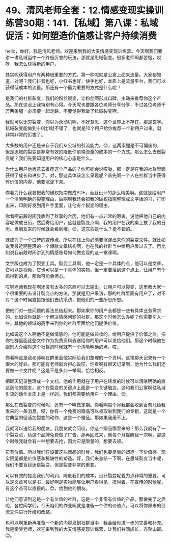 # 49、清风老师全套：12.情感变现实操训练营30期：141.【私域】第八课：私域促活：如何塑造价值感让客户持续消费

hello，你好，我是清风老师。欢迎来到我的大麦情感变现训练营。今天啊我们要讲一讲私域当中一个终极厉害的玩法，那就是思域裂变。很多老师啊都苦恼，哎呀，我怎么获得新的用户。

其实呢获得用户有两种很重要的方式。第一种呢就是公寓上面来流量。大家都知道，对吧？我们抖音也好，小红书也好，快手也好，本质上是流量平台，我们可以获得低成本的流量。那还有一个最为重要的方式是什么呢？

是我们的社群裂变，我们的粉丝裂变，让粉丝啊形成口碑，主动来推荐你这个产品。那在这点上我特别有心得。今天呢也要跟各位老师分享分享，不过各位老师千万两条腿一必须要一起走路，不要觉得我做了私域裂变啊。

我就可以无穷裂变，你以为永动机啊，不好意思，这个世界上不存在，那是玄学。私域裂变能做到十0比1就不错了，也就是10个用户给你推荐一个新用户过来，就非常非常的厉害了。

大多数的用户还是来自于我们从公域的引流能力。😊，这两条腿是不可偏废的，但是思域的裂变是非常有效的降低你前端流量的成本的一个方式。那么怎么去做裂变呢？我们先要知道用户的核心心态是什么。

为什么用户他愿意去推荐这个产品的？你可能会说哎呦，那一定是在我的社群里面获得了成长和进步了。对，那这具体该怎么呈现呢？首先啊一个人在社群当中获得有价值的内容，他要沉淀下来。

你看为什么我要把我的破权指南做成PDF，而且设计的那么精美啊。这就是给用户一个清晰明确的裂变理由，后期啊我还会把我的破权指南整理成文字版的书，打印出来，印刷好发到用户手里面，让他有个裂变的理由。

你看啊前段时间我收到了群享的台历，他们有一点非常的厉害，说他把他自己的内容呢做成日历，然后寄给用户，这就是裂变点啊，我的用户在我的桌上放了我的日历。当朋友来的时候就会看到哦。😊，这东西是什么？挺不错的。

就成为了一个口碑的宣传点。所以在线上你必须要沉淀出来你的裂变文件。就比如说我最近啊整理的一个爆款文章结构啊，也在我的社群当中给用户发过去了。再比如说我前段时间讲到的情感账号如何做变现的这一堂课啊。

文字版也成为了裂变工具。裂变工具啊，他一定是一个具体的点，他可以是文章，它可以是视频，它也可以是一个具体的实物，但一定要落到这个点上，让用户有个抓得到的点，那你可能会担心。

哎呀老师我现在啊还没有太多的东西可以去输出，让用户可以裂变，这里教大家一个很重要的去设计裂变点的方法，那就是用户采访，那的社群里面有用户了，对不对？这个时候直接跟他们去约采访，把他们的一些所思所想。

把他们对一些问题的看法总结起来。那如果你的用户全都是一些有具体业务需求的。比如说你就是一个解决情感问题的社群。那这个时候怎么办呢？你需要引入一些。其他的领域的高手来到你的社群里面给他们提供价值。

比如说这个人啊他不是做情感的，他可能是做彩妆的，给用户提供了价值之后，把你社群里面这些文件作为免费资料去送给你的用户可以发给他们。那这个时候他在跟别人介绍你这个社群的时候就有一个清晰明确的点。哎。

你看啊这是我老师啊在群里面他实际给我们整理的一个资料，这笔聊天记录有一个很大的好处。那可能有老师就会担心说哎，你看啊有聊天记录啊，他为什么我们还要做一个文件呢？这是不是多此一举啊，恰恰相反。

把聊天记录整理成一个文档，他的作用就在于用户在转发的时候可以清晰明确的直达到他的朋友。这个在裂变的关键点上面是一个关键触达。这和我们公寓啊往私域引流的动作本质上是一样的。我们都需要给用户一个理由。😊。

那么在做裂变的时候呢，还有一个叫做定期。你看啊每个月我都会收到香奈儿给我发来的一条消息。哎，你有一个免费的赠品可以领取啦到我们的专柜，这就是一个它典型的促活加裂变的动作，这是一个赠品。那如果我用不上。

我就可以送给我的朋友，我朋友就会问哎，你这个赠品哪里来的？那么我就有了一个裂变点，给这个品牌免费做了广告。那再回过来，他每个月提醒我一次啊。那这个时候我就会有一种想要去抢，因为它是限量的，想要去领。

它有价值。所以我们在设置这些赠品的时候，我们也要尽量的塑造一下价值感。现实限量都是价值感和稀缺性的塑造。好，我们来总结一下啊，在思域裂变当中呢，我们不要盲目迷信裂变。但是裂变非常的重要。

可以有效的提高我们的利润，降低我们的成本，设计裂变呢着力点非常的重要，可以是文章可以是书，最好啊是实物能够让用户看得见，摸得着，在宣传的时候呢，有这个点可以直接的。😊，给到他的朋友。

让他们意识到这是一个有价值的社群，这是一个非常有价值的产品。那做完了之后呢，各位同学们，今天咱们的作业啊就是准备一个你的价值点，可以将你原来的引流文件进行升级和改装。

也可以啊重新再准备一个新的内容发到社群当中，我会给你进一步的完善和补充。我是秦梦老师，欢迎来到我的大麦情感变现训练营，让我们共同成长，齐聚山巅。😊。

